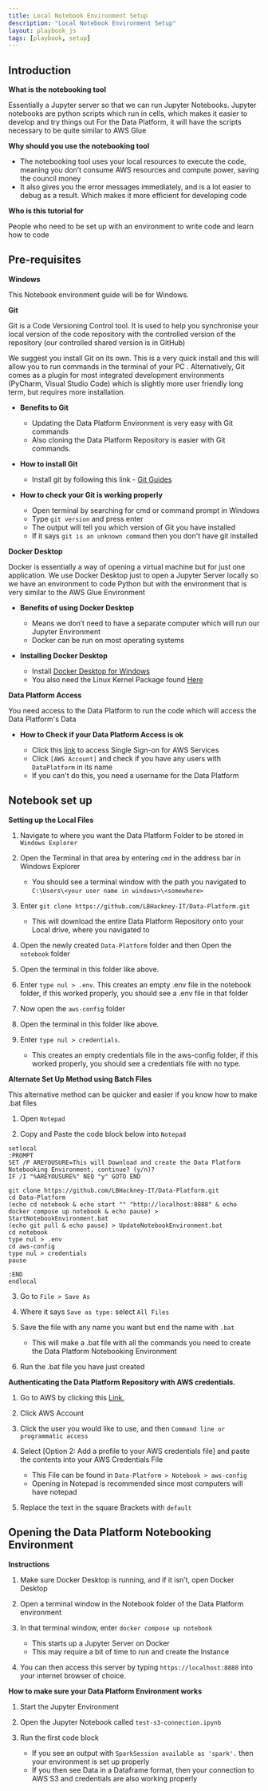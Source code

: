 ```yaml
---
title: Local Notebook Environment Setup
description: "Local Notebook Environment Setup"
layout: playbook_js
tags: [playbook, setup]
---
```


## Introduction

**What is the notebooking tool**

Essentially a Jupyter server so that we can run Jupyter Notebooks. Jupyter notebooks are python scripts which run in cells, which makes it easier to develop and try things out
For the Data Platform, it will have the scripts necessary to be quite similar to AWS Glue

**Why should you use the notebooking tool**

-  The notebooking tool uses your local resources to execute the code, meaning you don’t consume AWS resources and compute power, saving the council money
-  It also gives you the error messages immediately, and is a lot easier to debug as a result. Which makes it more efficient for developing code

**Who is this tutorial for**

People who need to be set up with an environment to write code and learn how to code

## Pre-requisites

**Windows**

This Notebook environment guide will be for Windows. 

**Git**

Git is a Code Versioning Control tool. It is used to help you synchronise your local version of the code repository with the controlled version of the repository (our controlled shared version is in GitHub)

We suggest you install Git on its own. This is a very quick install and this will allow you to run commands in the terminal of your PC . Alternatively, Git comes as a plugin for most integrated development environments (PyCharm, Visual Studio Code) which is slightly more user friendly long term, but requires more installation.

-  **Benefits to Git**
   -  Updating the Data Platform Environment is very easy with Git commands
   -  Also cloning the Data Platform Repository is easier with Git commands.

-  **How to install Git**

   - Install git by following this link - [Git Guides](https://github.com/git-guides/install-git?msclkid=af84852cb0f211ec9ad73e08c013d33c)

-  **How to check your Git is working properly**
   - Open terminal by searching for cmd or command prompt in Windows
   - Type ```git version``` and press enter
   - The output will tell you which version of Git you have installed
   - If it says ```git is an unknown command``` then you don't have git installed


**Docker Desktop**

Docker is essentially a way of opening a virtual machine but for just one application.
We use Docker Desktop just to open a Jupyter Server locally so we have an environment to code Python but with the environment that is very similar to the AWS Glue Environment

- **Benefits of using Docker Desktop**

  - Means we don’t need to have a separate computer which will run our Jupyter Environment
  - Docker can be run on most operating systems
    

- **Installing Docker Desktop**

  - Install [Docker Desktop for Windows](https://hub.docker.com/editions/community/docker-ce-desktop-windows?msclkid=d06d5c4caeb011ec8b168b9f3d7e1e4e)
  - You also need the Linux Kernel Package found [Here](https://docs.microsoft.com/en-gb/windows/wsl/install-manual#step-4---download-the-linux-kernel-update-package)

**Data Platform Access**

You need access to the Data Platform to run the code which will access the Data Platform's Data

- **How to Check if your Data Platform Access is ok**

  - Click this [link](https://hackney.awsapps.com/start#/) to access Single Sign-on for AWS Services
  - Click `[AWS Account]` and check if you have any users with `DataPlatform` in its name
  - If you can't do this, you need a username for the Data Platform

## Notebook set up

**Setting up the Local Files**
1. Navigate to where you want the Data Platform Folder to be stored in `Windows Explorer`


2. Open the Terminal in that area by entering `cmd` in the address bar in Windows Explorer
   - You should see a terminal window with the path you navigated to `C:\Users\<your user name in windows>\<somewhere>`
    

3. Enter `git clone https://github.com/LBHackney-IT/Data-Platform.git` 
   - This will download the entire Data Platform Repository onto your Local drive, where you navigated to


4. Open the newly created `Data-Platform` folder and then Open the `notebook` folder


5. Open the terminal in this folder like above.


6. Enter `type nul > .env`. This creates an empty .env file in the notebook folder, if this worked properly, you should see a .env file in that folder


7. Now open the `aws-config` folder


8. Open the terminal in this folder like above.


9. Enter `type nul > credentials`. 
   - This creates an empty credentials file in the aws-config folder, if this worked properly, you should see a credentials file with no type. 

**Alternate Set Up Method using Batch Files**

This alternative method can be quicker and easier if you know how to make .bat files

1. Open `Notepad`


2. Copy and Paste the code block below into `Notepad`

```@echo off
setlocal
:PROMPT
SET /P AREYOUSURE=This will Download and create the Data Platform Notebooking Environment, continue? (y/n)?
IF /I "%AREYOUSURE%" NEQ "y" GOTO END

git clone https://github.com/LBHackney-IT/Data-Platform.git
cd Data-Platform
(echo cd notebook & echo start "" "http://localhost:8888" & echo docker compose up notebook & echo pause) > StartNotebookEnvironment.bat
(echo git pull & echo pause) > UpdateNotebookEnvironment.bat
cd notebook
type nul > .env
cd aws-config
type nul > credentials
pause

:END
endlocal
```
3. Go to `File > Save As`


4. Where it says `Save as type:` select `All Files`


5. Save the file with any name you want but end the name with `.bat`
    - This will make a .bat file with all the commands you need to create the Data Platform Notebooking Environment


6. Run the .bat file you have just created

**Authenticating the Data Platform Repository with AWS credentials.**

1. Go to AWS by clicking this [Link.](https://hackney.awsapps.com/start#/)
     
 
2. Click AWS Account
   

3. Click the user you would like to use, and then `Command line or programmatic access`
      

4. Select [Option 2: Add a profile to your AWS credentials file] and paste the contents into your AWS Credentials File
   - This File can be found in `Data-Platform > Notebook > aws-config`
   - Opening in Notepad is recommended since most computers will have notepad   


5. Replace the text in the square Brackets with `default`
    

## Opening the Data Platform Notebooking Environment

**Instructions**

1. Make sure Docker Desktop is running, and if it isn’t, open Docker Desktop
   

2. Open a terminal window in the Notebook folder of the Data Platform environment
   

3. In that terminal window, enter `docker compose up notebook`
   - This starts up a Jupyter Server on Docker 
   - This may require a bit of time to run and create the Instance
    

4. You can then access this server by typing `https://localhost:8888` into your internet browser of choice.

**How to make sure your Data Platform Environment works**

1. Start the Jupyter Environment
   

2. Open the Jupyter Notebook called `test-s3-connection.ipynb`
   

3. Run the first code block
   - If you see an output with `SparkSession available as 'spark'.` then your environment is set up properly
   - If you then see Data in a Dataframe format, then your connection to AWS S3 and credentials are also working properly

